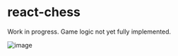 # react-chess

Work in progress. Game logic not yet fully implemented.

![image](https://user-images.githubusercontent.com/64618290/99211326-e0731b00-277c-11eb-9ac6-994a7cb3b901.png)
